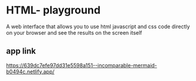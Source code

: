 # HTML- playground

A web interface that allows you to use html javascript and css code directly on your browser and see the results on the screen itself

## app link 
https://639dc7efe97dd31e5598a151--incomparable-mermaid-b0494c.netlify.app/
